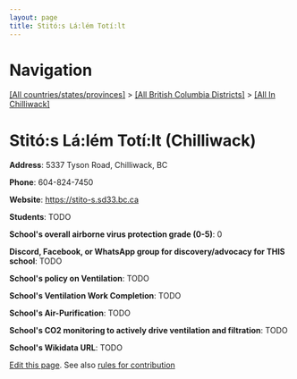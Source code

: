 ```yaml
---
layout: page
title: Stitó:s Lá:lém Totí:lt
---
```

# Navigation

[[All countries/states/provinces]](../../..) > [[All British Columbia Districts]](../..) > [[All In Chilliwack]](..)

# Stitó:s Lá:lém Totí:lt (Chilliwack)

**Address**: 5337 Tyson Road, Chilliwack, BC

**Phone**: 604-824-7450

**Website**: <https://stito-s.sd33.bc.ca>

**Students**: TODO

**School's overall airborne virus protection grade (0-5)**: 0

**Discord, Facebook, or WhatsApp group for discovery/advocacy for THIS school**: TODO

**School's policy on Ventilation**: TODO

**School's Ventilation Work Completion**: TODO

**School's Air-Purification**: TODO

**School's CO2 monitoring to actively drive ventilation and filtration**: TODO

**School's Wikidata URL**: TODO


[Edit this page](https://github.com/ventilate-schools/BC/edit/main/./Chilliwack/Stitó:s_Lá:lém_Totí:lt.md). See also [rules for contribution](../../../contribution-rules/)